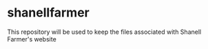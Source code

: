 # shanellfarmer
This repository will be used to keep the files associated with Shanell Farmer's website
